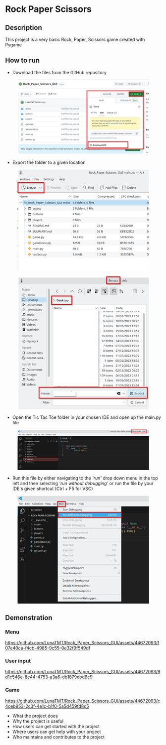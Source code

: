 # Rock Paper Scissors

## Description

This project is a very basic Rock, Paper, Scissors game created with Pygame

## How to run

* Download the files from the GitHub repository

<div align="center">

<figure><img src=".gitbook/assets/rock_paper_scissors.png" alt=""><figcaption></figcaption></figure>

</div>

* Export the folder to a given location&#x20;

<div align="center">

<figure><img src=".gitbook/assets/extract.png" alt=""><figcaption></figcaption></figure>

</div>

<div align="center">

<figure><img src=".gitbook/assets/extract_2.png" alt=""><figcaption></figcaption></figure>

</div>

* Open the Tic Tac Toe folder in your chosen IDE and open up the main.py file

<div align="center">

<figure><img src=".gitbook/assets/run.png" alt=""><figcaption></figcaption></figure>

</div>

* Run this file by either navigating to the _'run'_ drop down menu in the top left and then selecting _'run without debugging'_ or run the file by your IDE's given shortcut (Ctrl + F5 for VSC)

<div align="center">

<figure><img src=".gitbook/assets/run2.png" alt=""><figcaption></figcaption></figure>

</div>

## Demonstration

### Menu

https://github.com/LunaTMT/Rock_Paper_Scissors_GUI/assets/44672093/f07e40ca-f4cb-4985-9c55-0e32f9f549df

### User input

https://github.com/LunaTMT/Rock_Paper_Scissors_GUI/assets/44672093/9d1c546e-8c44-4753-a3a6-db1879ebd6c9

### Game

https://github.com/LunaTMT/Rock_Paper_Scissors_GUI/assets/44672093/c4ceb953-2c3f-4e1c-b1f0-5a5d459fd8c5





* What the project does
* Why the project is useful
* How users can get started with the project
* Where users can get help with your project
* Who maintains and contributes to the project
